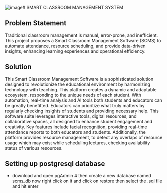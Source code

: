 ![image](https://github.com/user-attachments/assets/c01b9f17-30df-4b10-ab03-cbdcc5708f27)# SMART CLASSROOM MANAGEMENT SYSTEM

## Problem Statement
Traditional classroom management is manual, error-prone, and inefficient. This project proposes a Smart Classroom Management Software (SCMS) to automate attendance, resource scheduling, and provide data-driven insights, enhancing learning experiences and operational efficiency.

## Solution
This Smart Classroom Management Software is a sophisticated solution designed to revolutionize the educational environment by harmonizing technology with teaching.
This platform creates a dynamic and adaptable ecosystem, responding to the unique needs of each student. With automation, real-time analysis and AI tools both students and educators can be greatly benefitted. 
Educators can prioritize what truly matters by regularly checking insights of students and providing necessary help. This software suite leverages interactive tools, digital resources, and collaborative spaces, all designed to enhance student engagement and creativity.
Key features include facial recognition, providing real-time attendance reports to both educators and students. Additionally, the platform provides resource management, to detect any overlaps of resource usage which may exist while scheduling lectures, checking availability status of various resources.


## Setting up postgresql database
- download and open pgAdmin 4 then create a new database named scms_db now right click on it and click on restore then select the .sql file and hit enter 
